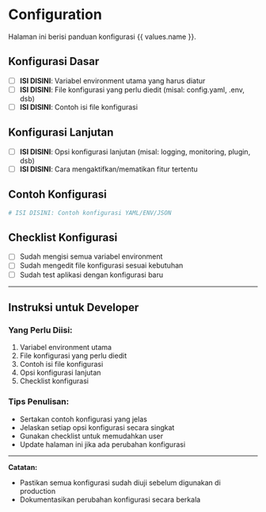 # Configuration

Halaman ini berisi panduan konfigurasi {{ values.name }}.

## Konfigurasi Dasar
- [ ] **ISI DISINI**: Variabel environment utama yang harus diatur
- [ ] **ISI DISINI**: File konfigurasi yang perlu diedit (misal: config.yaml, .env, dsb)
- [ ] **ISI DISINI**: Contoh isi file konfigurasi

## Konfigurasi Lanjutan
- [ ] **ISI DISINI**: Opsi konfigurasi lanjutan (misal: logging, monitoring, plugin, dsb)
- [ ] **ISI DISINI**: Cara mengaktifkan/mematikan fitur tertentu

## Contoh Konfigurasi
```yaml
# ISI DISINI: Contoh konfigurasi YAML/ENV/JSON
```

## Checklist Konfigurasi
- [ ] Sudah mengisi semua variabel environment
- [ ] Sudah mengedit file konfigurasi sesuai kebutuhan
- [ ] Sudah test aplikasi dengan konfigurasi baru

---

## Instruksi untuk Developer

### Yang Perlu Diisi:
1. Variabel environment utama
2. File konfigurasi yang perlu diedit
3. Contoh isi file konfigurasi
4. Opsi konfigurasi lanjutan
5. Checklist konfigurasi

### Tips Penulisan:
- Sertakan contoh konfigurasi yang jelas
- Jelaskan setiap opsi konfigurasi secara singkat
- Gunakan checklist untuk memudahkan user
- Update halaman ini jika ada perubahan konfigurasi

---

**Catatan:**
- Pastikan semua konfigurasi sudah diuji sebelum digunakan di production
- Dokumentasikan perubahan konfigurasi secara berkala 